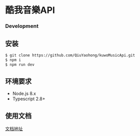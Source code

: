 # 酷我音樂API
### Development

## 安装
```bash
$ git clone https://github.com/QiuYaohong/kuwoMusicApi.git
$ npm i
$ npm run dev
```

## 环境要求

- Node.js 8.x
- Typescript 2.8+


## 使用文档

[文档地址](https://qiuyaohong.github.io/kuwoMusicApi/) 

